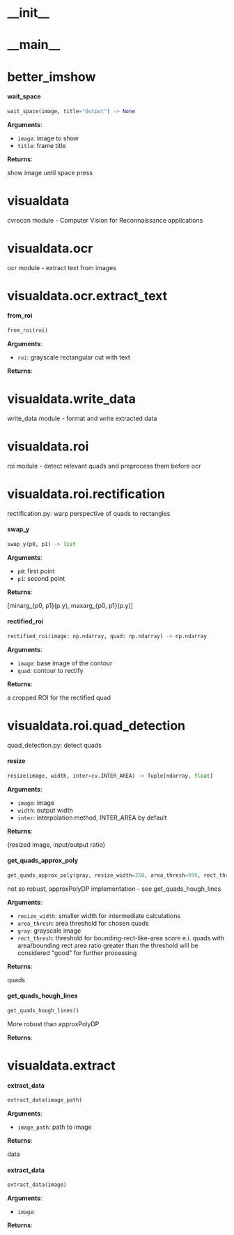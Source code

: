 <a name="__init__"></a>
# \_\_init\_\_

<a name="__main__"></a>
# \_\_main\_\_

<a name="better_imshow"></a>
# better\_imshow

<a name="better_imshow.wait_space"></a>
#### wait\_space

```python
wait_space(image, title="Output") -> None
```

**Arguments**:

- `image`: image to show
- `title`: frame title

**Returns**:

show image until space press

<a name="visualdata"></a>
# visualdata

cvrecon module - Computer Vision for Reconnaissance applications

<a name="visualdata.ocr"></a>
# visualdata.ocr

ocr module - extract text from images

<a name="visualdata.ocr.extract_text"></a>
# visualdata.ocr.extract\_text

<a name="visualdata.ocr.extract_text.from_roi"></a>
#### from\_roi

```python
from_roi(roi)
```

**Arguments**:

- `roi`: grayscale rectangular cut with text

**Returns**:



<a name="visualdata.write_data"></a>
# visualdata.write\_data

write_data module - format and write extracted data

<a name="visualdata.roi"></a>
# visualdata.roi

roi module - detect relevant quads and preprocess them before ocr

<a name="visualdata.roi.rectification"></a>
# visualdata.roi.rectification

rectification.py: warp perspective of quads to rectangles

<a name="visualdata.roi.rectification.swap_y"></a>
#### swap\_y

```python
swap_y(p0, p1) -> list
```

**Arguments**:

- `p0`: first point
- `p1`: second point

**Returns**:

[minarg_{p0, p1}(p.y), maxarg_{p0, p1}(p.y)]

<a name="visualdata.roi.rectification.rectified_roi"></a>
#### rectified\_roi

```python
rectified_roi(image: np.ndarray, quad: np.ndarray) -> np.ndarray
```

**Arguments**:

- `image`: base image of the contour
- `quad`: contour to rectify

**Returns**:

a cropped ROI for the rectified quad

<a name="visualdata.roi.quad_detection"></a>
# visualdata.roi.quad\_detection

quad_detection.py: detect quads

<a name="visualdata.roi.quad_detection.resize"></a>
#### resize

```python
resize(image, width, inter=cv.INTER_AREA) -> Tuple[ndarray, float]
```

**Arguments**:

- `image`: image
- `width`: output width
- `inter`: interpolation method, INTER_AREA by default

**Returns**:

(resized image, input/output ratio)

<a name="visualdata.roi.quad_detection.get_quads_approx_poly"></a>
#### get\_quads\_approx\_poly

```python
get_quads_approx_poly(gray, resize_width=250, area_thresh=999, rect_thresh=.5) -> List[Tuple[ndarray, ndarray]]
```

not so robust, approxPolyDP implementation - see get_quads_hough_lines

**Arguments**:

- `resize_width`: smaller width for intermediate calculations
- `area_thresh`: area threshold for chosen quads
- `gray`: grayscale image
- `rect_thresh`: threshold for bounding-rect-like-area score
e.i. quads with area/bounding rect area ratio greater than the threshold
will be considered "good" for further processing

**Returns**:

quads

<a name="visualdata.roi.quad_detection.get_quads_hough_lines"></a>
#### get\_quads\_hough\_lines

```python
get_quads_hough_lines()
```

More robust than approxPolyDP

**Returns**:



<a name="visualdata.extract"></a>
# visualdata.extract

<a name="visualdata.extract.extract_data"></a>
#### extract\_data

```python
extract_data(image_path)
```

**Arguments**:

- `image_path`: path to image

**Returns**:

data

<a name="visualdata.extract.extract_data"></a>
#### extract\_data

```python
extract_data(image)
```

**Arguments**:

- `image`: 

**Returns**:



